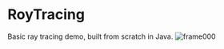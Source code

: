 # RoyTracing

Basic ray tracing demo, built from scratch in Java.
![frame000](https://user-images.githubusercontent.com/61633595/164952618-a3b6ed4b-156b-4a1f-afa9-339596cf8b9d.png)
